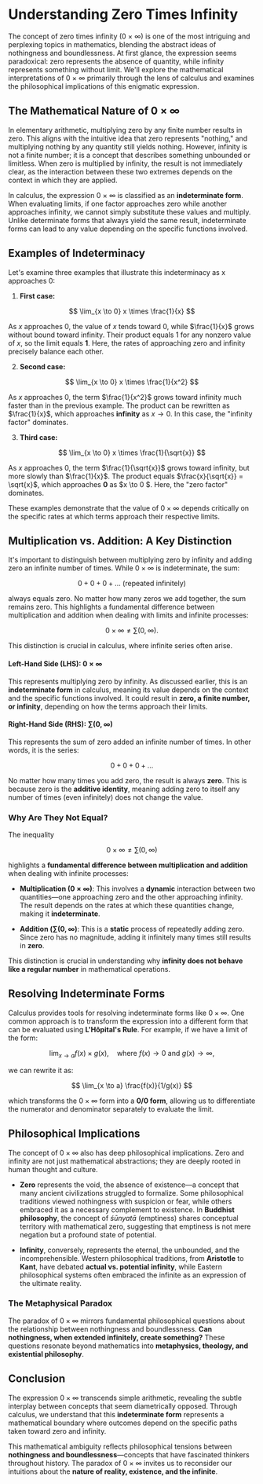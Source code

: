 # Understanding Zero Times Infinity

The concept of zero times infinity (0 × ∞) is one of the most intriguing and perplexing topics in mathematics, blending the abstract ideas of nothingness and boundlessness. At first glance, the expression seems paradoxical: zero represents the absence of quantity, while infinity represents something without limit. We'll explore the mathematical interpretations of 0 × ∞ primarily through the lens of calculus and examines the philosophical implications of this enigmatic expression.

## The Mathematical Nature of 0 × ∞

In elementary arithmetic, multiplying zero by any finite number results in zero. This aligns with the intuitive idea that zero represents "nothing," and multiplying nothing by any quantity still yields nothing. However, infinity is not a finite number; it is a concept that describes something unbounded or limitless. When zero is multiplied by infinity, the result is not immediately clear, as the interaction between these two extremes depends on the context in which they are applied.

In calculus, the expression 0 × ∞ is classified as an **indeterminate form**. When evaluating limits, if one factor approaches zero while another approaches infinity, we cannot simply substitute these values and multiply. Unlike determinate forms that always yield the same result, indeterminate forms can lead to any value depending on the specific functions involved.

## Examples of Indeterminacy

Let's examine three examples that illustrate this indeterminacy as x approaches 0:

1. **First case:**
 
$$
\lim_{x \to 0} x \times \frac{1}{x}
$$
   
   As $x$ approaches 0, the value of $x$ tends toward 0, while $\frac{1}{x}$ grows without bound toward infinity. Their product equals 1 for any nonzero value of $x$, so the limit equals **1**. Here, the rates of approaching zero and infinity precisely balance each other.

2. **Second case:**  

$$
\lim_{x \to 0} x \times \frac{1}{x^2}
$$

   As $x$ approaches 0, the term $\frac{1}{x^2}$ grows toward infinity much faster than in the previous example. The product can be rewritten as $\frac{1}{x}$, which approaches **infinity** as $x \to 0$. In this case, the "infinity factor" dominates.

3. **Third case:**  

$$
\lim_{x \to 0} x \times \frac{1}{\sqrt{x}}
$$
   
   As $x$ approaches 0, the term $\frac{1}{\sqrt{x}}$ grows toward infinity, but more slowly than $\frac{1}{x}$. The product equals $\frac{x}{\sqrt{x}} = \sqrt{x}$, which approaches **0** as $x \to 0 $. Here, the "zero factor" dominates.

These examples demonstrate that the value of $0 \times \infty$ depends critically on the specific rates at which terms approach their respective limits.

## Multiplication vs. Addition: A Key Distinction

It's important to distinguish between multiplying zero by infinity and adding zero an infinite number of times. While $0 \times \infty$ is indeterminate, the sum:

$$
0 + 0 + 0 + \dots \text{ (repeated infinitely)}
$$

always equals zero. No matter how many zeros we add together, the sum remains zero. This highlights a fundamental difference between multiplication and addition when dealing with limits and infinite processes:

$$
0 \times \infty \neq \sum (0, \infty).
$$

This distinction is crucial in calculus, where infinite series often arise.

#### Left-Hand Side (LHS): $0 \times \infty$  
This represents multiplying zero by infinity. As discussed earlier, this is an **indeterminate form** in calculus, meaning its value depends on the context and the specific functions involved. It could result in **zero, a finite number, or infinity**, depending on how the terms approach their limits.

#### Right-Hand Side (RHS): $\sum(0, \infty)$  
This represents the sum of zero added an infinite number of times. In other words, it is the series:  

$$
0 + 0 + 0 + \dots
$$

No matter how many times you add zero, the result is always **zero**. This is because zero is the **additive identity**, meaning adding zero to itself any number of times (even infinitely) does not change the value.

### Why Are They Not Equal?  
The inequality 

$$0 \times \infty \neq \sum(0, \infty)$$

highlights a **fundamental difference between multiplication and addition** when dealing with infinite processes:

- **Multiplication ($0 \times \infty$)**: This involves a **dynamic** interaction between two quantities—one approaching zero and the other approaching infinity. The result depends on the rates at which these quantities change, making it **indeterminate**.
  
- **Addition ($\sum(0, \infty$)**: This is a **static** process of repeatedly adding zero. Since zero has no magnitude, adding it infinitely many times still results in **zero**.

This distinction is crucial in understanding why **infinity does not behave like a regular number** in mathematical operations.


## Resolving Indeterminate Forms

Calculus provides tools for resolving indeterminate forms like $0 \times \infty$. One common approach is to transform the expression into a different form that can be evaluated using **L'Hôpital's Rule**. For example, if we have a limit of the form:

$$
\lim_{x \to a} f(x) \times g(x), \quad \text{where } f(x) \to 0 \text{ and } g(x) \to \infty,
$$

we can rewrite it as:

$$
\lim_{x \to a} \frac{f(x)}{1/g(x)}
$$

which transforms the $0 \times \infty$ form into a **0/0 form**, allowing us to differentiate the numerator and denominator separately to evaluate the limit.

## Philosophical Implications

The concept of $0 \times \infty$ also has deep philosophical implications. Zero and infinity are not just mathematical abstractions; they are deeply rooted in human thought and culture. 

- **Zero** represents the void, the absence of existence—a concept that many ancient civilizations struggled to formalize. Some philosophical traditions viewed nothingness with suspicion or fear, while others embraced it as a necessary complement to existence. In **Buddhist philosophy**, the concept of *śūnyatā* (emptiness) shares conceptual territory with mathematical zero, suggesting that emptiness is not mere negation but a profound state of potential.
  
- **Infinity**, conversely, represents the eternal, the unbounded, and the incomprehensible. Western philosophical traditions, from **Aristotle** to **Kant**, have debated **actual vs. potential infinity**, while Eastern philosophical systems often embraced the infinite as an expression of the ultimate reality.

### The Metaphysical Paradox

The paradox of $0 \times \infty$ mirrors fundamental philosophical questions about the relationship between nothingness and boundlessness. **Can nothingness, when extended infinitely, create something?** These questions resonate beyond mathematics into **metaphysics, theology, and existential philosophy**.

## Conclusion

The expression $0 \times \infty$ transcends simple arithmetic, revealing the subtle interplay between concepts that seem diametrically opposed. Through calculus, we understand that this **indeterminate form** represents a mathematical boundary where outcomes depend on the specific paths taken toward zero and infinity.

This mathematical ambiguity reflects philosophical tensions between **nothingness and boundlessness**—concepts that have fascinated thinkers throughout history. The paradox of $0 \times \infty$ invites us to reconsider our intuitions about the **nature of reality, existence, and the infinite**.
